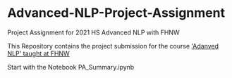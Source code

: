 # Advanced-NLP-Project-Assignment
Project Assignment for 2021 HS Advanced NLP with FHNW

This Repository contains the project submission for the course 
['Adanved NLP' taught at FHNW](https://www.fhnw.ch/de/weiterbildung/technik/advanced-nlp)

Start with the Notebook PA_Summary.ipynb

